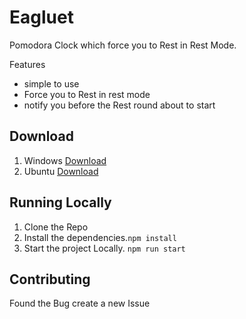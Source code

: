# Eagluet

Pomodora Clock which force you to Rest in Rest Mode.

Features

- simple to use
- Force you to Rest in rest mode
- notify you before the Rest round about to start

## Download

1. Windows [Download](https://github.com/surajrathod/eagluet/releases/download/0.0.1/eagluet-0.0.1.Setup.exe)
2. Ubuntu  [Download](https://github.com/surajrathod/eagluet/releases/download/0.0.1/eagluet_0.0.1_amd64.deb)

## Running Locally
1. Clone the Repo
2. Install the dependencies.`npm install`
3. Start the project Locally. `npm run start`
   
## Contributing

Found the Bug create a new Issue


